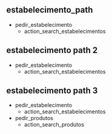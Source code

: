 ## estabelecimento_path
* pedir_estabelecimento
    - action_search_estabelecimentos

## estabelecimento path 2
* pedir_estabelecimento
    - action_search_estabelecimentos

   
## estabelecimento path 3
* pedir_estabelecimento
    - action_search_estabelecimentos
* pedir_produtos
    - action_search_produtos   


